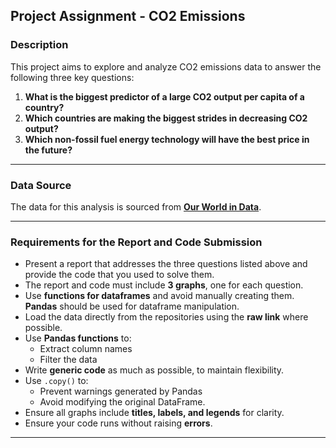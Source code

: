 ## Project Assignment - CO2 Emissions

### Description

This project aims to explore and analyze CO2 emissions data to answer the following three key questions:

1. **What is the biggest predictor of a large CO2 output per capita of a country?**
2. **Which countries are making the biggest strides in decreasing CO2 output?**
3. **Which non-fossil fuel energy technology will have the best price in the future?**

---

### Data Source
The data for this analysis is sourced from **[Our World in Data](https://ourworldindata.org/)**.

---

### Requirements for the Report and Code Submission

- Present a report that addresses the three questions listed above and provide the code that you used to solve them.
- The report and code must include **3 graphs**, one for each question.
- Use **functions for dataframes** and avoid manually creating them. **Pandas** should be used for dataframe manipulation.
- Load the data directly from the repositories using the **raw link** where possible.
- Use **Pandas functions** to:
  - Extract column names
  - Filter the data
- Write **generic code** as much as possible, to maintain flexibility.
- Use `.copy()` to:
  - Prevent warnings generated by Pandas
  - Avoid modifying the original DataFrame.
- Ensure all graphs include **titles, labels, and legends** for clarity.
- Ensure your code runs without raising **errors**.

---

